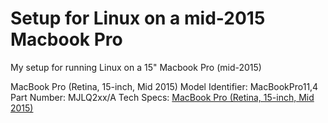 # Setup for Linux on a mid-2015 Macbook Pro

My setup for running Linux on a 15" Macbook Pro (mid-2015)

MacBook Pro (Retina, 15-inch, Mid 2015)
Model Identifier: MacBookPro11,4
Part Number: MJLQ2xx/A
Tech Specs: [MacBook Pro (Retina, 15-inch, Mid 2015)](https://support.apple.com/kb/SP719)
